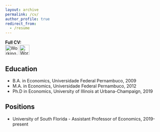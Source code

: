 ```yaml
---
layout: archive
permalink: /cv/
author_profile: true
redirect_from:
  - /resume
---
```


**Full CV:**<br/> [<img src="https://upload.wikimedia.org/wikipedia/commons/0/0b/English_language.svg" width="42" height="32" title="Working Paper">](../files/Diogo_cv.pdf) [<img src="https://upload.wikimedia.org/wikipedia/commons/c/cf/Flags_of_Brazil_and_Portugal.svg" height="32" title="Working Paper">](http://buscatextual.cnpq.br/buscatextual/visualizacv.do?metodo=apresentar&id=K4293897T8) 

## Education

* B.A. in Economics, Universidade Federal Pernambuco, 2009
* M.A. in Economics, Universidade Federal Pernambuco, 2012
* Ph.D in Economics, University of Illinois at Urbana-Champaign, 2019

## Positions

* University of South Florida - Assistant Professor of Economics, 2019-present
  
